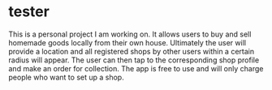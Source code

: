 # tester

This is a personal project I am working on. It allows users to buy and sell homemade goods locally from their own house. Ultimately the user will provide a location and all registered shops by other users within a certain radius will appear. The user can then tap to the corresponding shop profile and make an order for collection. The app is free to use and will only charge people who want to set up a shop. 